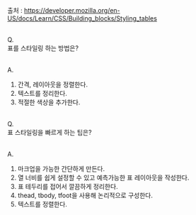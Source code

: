 출처 : https://developer.mozilla.org/en-US/docs/Learn/CSS/Building_blocks/Styling_tables<br/><br/>

Q.<br/>
표를 스타일링 하는 방법은?
<br/><br/>

A.<br/>
1. 간격, 레이아웃을 정렬한다.
2. 텍스트를 정리한다.
3. 적절한 색상을 추가한다.
<br/><br/>

Q.<br/>
표 스타일링을 빠르게 하는 팁은?
<br/><br/>

A.<br/>
1. 마크업을 가능한 간단하게 만든다.
2. 열 너비를 쉽게 설정할 수 있고 예측가능한 표 레이아웃을 작성한다.
3. 표 테두리를 접어서 깔끔하게 정리한다.
4. thead, tbody, tfoot을 사용해 논리적으로 구성한다.
5. 텍스트를 정렬한다.
<br/><br/>